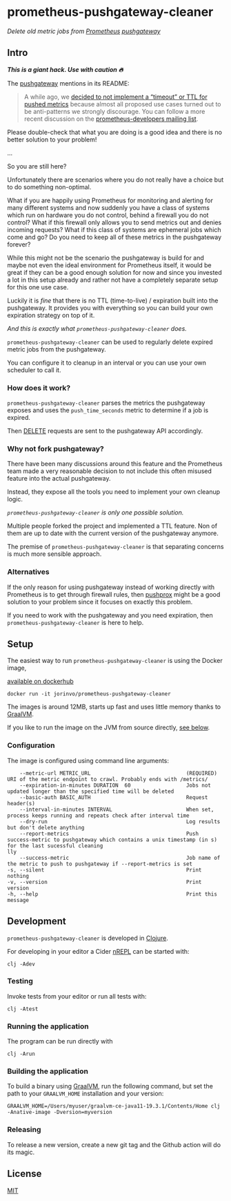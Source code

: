 # prometheus-pushgateway-cleaner

*Delete old metric jobs from [Prometheus](https://prometheus.io/) [pushgateway](https://github.com/prometheus/pushgateway)*


## Intro

***This is a giant hack. Use with caution 🔥***

The [pushgateway](https://github.com/prometheus/pushgateway) mentions in its README:

> A while ago, we [decided to not implement a “timeout” or TTL for pushed metrics](https://github.com/prometheus/pushgateway/issues/19) because almost all proposed use cases turned out to be anti-patterns we strongly discourage. You can follow a more recent discussion on the [prometheus-developers mailing list](https://groups.google.com/forum/#!topic/prometheus-developers/9IyUxRvhY7w).

Please double-check that what you are doing is a good idea and there is no better solution to your problem!

...

So you are still here?

Unfortunately there are scenarios where you do not really have a choice but to do something non-optimal.

What if you are happily using Prometheus for monitoring and alerting for many different systems
and now suddenly you have a class of systems which run on hardware you do not control, behind a firewall you do not control?
What if this firewall only allows you to send metrics out and denies incoming requests?
What if this class of systems are ephemeral jobs which come and go?
Do you need to keep all of these metrics in the pushgateway forever?

While this might not be the scenario the pushgateway is build for and maybe not even the ideal environment for Prometheus itself,
it would be great if they can be a good enough solution for now and since you invested a lot in this setup already and rather not have a completely separate setup for this one use case.

Luckily it is *fine* that there is no TTL (time-to-live) / expiration built into the pushgateway.
It provides you with everything so you can build your own expiration strategy on top of it.

*And this is exactly what `prometheus-pushgateway-cleaner` does.*

`prometheus-pushgateway-cleaner` can be used to regularly delete expired metric jobs from the pushgateway.

You can configure it to cleanup in an interval or you can use your own scheduler to call it.

### How does it work?

`prometheus-pushgateway-cleaner` parses the metrics the pushgateway exposes
and uses the `push_time_seconds` metric to determine if a job is expired.

Then [DELETE](https://github.com/prometheus/pushgateway#delete-method) requests are sent to the pushgateway API accordingly.

### Why not fork pushgateway?

There have been many discussions around this feature and the Prometheus team made a very reasonable decision to not include this often misused feature into the actual pushgateway.

Instead, they expose all the tools you need to implement your own cleanup logic.

*`prometheus-pushgateway-cleaner` is only one possible solution.*

Multiple people forked the project and implemented a TTL feature. Non of them are up to date with the current version of the pushgateway anymore.

The premise of `prometheus-pushgateway-cleaner` is that separating concerns is much more sensible approach.

### Alternatives

If the only reason for using pushgateway instead of working directly with Prometheus is to get through firewall rules,
then [pushprox](https://github.com/robustperception/pushprox) might be a good solution to your problem since it focuses on exactly this problem.

If you need to work with the pushgateway and you need expiration, then `prometheus-pushgateway-cleaner` is here to help.


## Setup

The easiest way to run `prometheus-pushgateway-cleaner` is using the Docker image,

[available on dockerhub](https://hub.docker.com/r/jorinvo/prometheus-pushgateway-cleaner/tags)

```
docker run -it jorinvo/prometheus-pushgateway-cleaner
```

The images is around 12MB, starts up fast and uses little memory thanks to [GraalVM](https://www.graalvm.org/).

If you like to run the image on the JVM from source directly, [see below](running-the-application).

### Configuration

The image is configured using command line arguments:

```
    --metric-url METRIC_URL                               (REQUIRED) URI of the metric endpoint to crawl. Probably ends with /metrics/
    --expiration-in-minutes DURATION  60                  Jobs not updated longer than the specified time will be deleted
    --basic-auth BASIC_AUTH                               Request header(s)
    --interval-in-minutes INTERVAL                        When set, process keeps running and repeats check after interval time
    --dry-run                                             Log results but don't delete anything
    --report-metrics                                      Push success-metric to pushgateway which contains a unix timestamp (in s) for the last sucessful cleaning
lly
    --success-metric                                      Job name of the metric to push to pushgateway if --report-metrics is set
-s, --silent                                              Print nothing
-v, --version                                             Print version
-h, --help                                                Print this message
```


## Development

`prometheus-pushgateway-cleaner` is developed in [Clojure](https://clojure.org/).

For developing in your editor a Cider [nREPL](https://github.com/clojure-emacs/cider-nrepl) can be started with:

```
clj -Adev
```

### Testing

Invoke tests from your editor or run all tests with:

```
clj -Atest
```

### Running the application

The program can be run directly with

```
clj -Arun
```

### Building the application

To build a binary using [GraalVM](https://www.graalvm.org/), run the following command,
but set the path to your `GRAALVM_HOME` installation and your version:

```
GRAALVM_HOME=/Users/myuser/graalvm-ce-java11-19.3.1/Contents/Home clj -Anative-image -Dversion=myversion
```

### Releasing

To release a new version, create a new git tag and the Github action will do its magic.


## License

[MIT](./license.txt)
